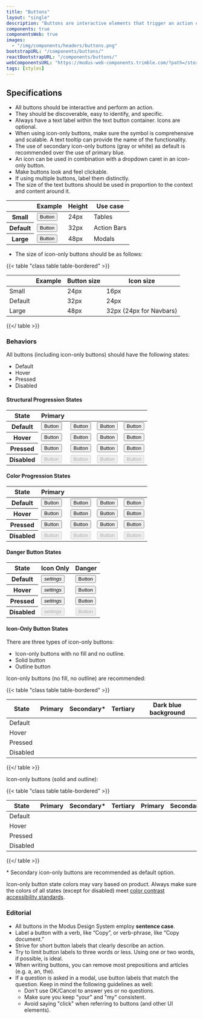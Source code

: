 ```yaml
---
title: "Buttons"
layout: "single"
description: "Buttons are interactive elements that trigger an action or an event."
components: true
componentsWeb: true
images:
  - "/img/components/headers/buttons.png"
bootstrapURL: "/components/buttons/"
reactBootstrapURL: "/components/buttons/"
webComponentsURL: "https://modus-web-components.trimble.com/?path=/story/components-button--default"
tags: [styles]
---
```


## Specifications

- All buttons should be interactive and perform an action.
- They should be discoverable, easy to identify, and specific.
- Always have a text label within the text button container. Icons are optional.
- When using icon-only buttons, make sure the symbol is comprehensive and scalable. A text tooltip can provide the name of the functionality.
- The use of secondary icon-only buttons (gray or white) as default is recommended over the use of primary blue.
- An icon can be used in combination with a dropdown caret in an icon-only button.
- Make buttons look and feel clickable.
- If using multiple buttons, label them distinctly.
- The size of the text buttons should be used in proportion to the context and content around it.

<table class="table table-bordered">
  <thead class="thead-light">
    <tr>
      <th></th>
      <th>Example</th>
      <th>Height</th>
      <th>Use case</th>
    </tr>
  </thead>
  <tbody>
    <tr>
      <th scope="row">Small</th>
      <td class="anatomy-cell">
        <button type="button"
          data-anatomy-colors="false"
          class="btn btn-sm btn-primary anatomy-display-static"
        >
          Button
        </button>
      </td>
      <td>24px</td>
      <td>Tables</td>
    </tr>
    <tr>
      <th scope="row">Default</th>
      <td class="anatomy-cell">
        <button type="button"
          data-anatomy-colors="false"
          class="btn btn-primary anatomy-display-static"
        >
          Button
        </button>
      </td>
      <td>32px</td>
      <td>Action Bars</td>
    </tr>
    <tr>
      <th scope="row">Large</th>
      <td class="anatomy-cell">
        <button type="button"
          data-anatomy-colors="false"
          class="btn btn-lg btn-primary anatomy-display-static"
        >
          Button
        </button>
      </td>
      <td>48px</td>
      <td>Modals</td>
    </tr>
  </tbody>
</table>

- The size of icon-only buttons should be as follows:

{{< table "class table table-bordered" >}}

|         | Example | Button size | Icon size               |
| ------- | ------- | ----------- | ----------------------- |
| Small   |         | 24px        | 16px                    |
| Default |         | 32px        | 24px                    |
| Large   |         | 48px        | 32px (24px for Navbars) |

{{</ table >}}

### Behaviors

All buttons (including icon-only buttons) should have the following states:

- Default
- Hover
- Pressed
- Disabled

#### Structural Progression States

<table class="table table-bordered" style="width: max-content">
      <thead class="thead-light">
        <tr>
          <th>State</th>
          <th>Primary</th>
          <th></th>
          <th></th>
          <th></th>
        </tr>
      </thead>
      <tbody>
        <tr>
          <th scope="row">Default</th>
          <td>
            <button class="btn btn-primary" type="button">Button</button>
          </td>
          <td>
            <button class="btn btn-outline-primary" type="button">Button</button>
          </td>
          <td>
            <button class="btn btn-outline-dark" type="button">Button</button>
          </td>
          <td>
            <button class="btn btn-text-primary" type="button">Button</button>
          </td>
        </tr>
        <tr>
          <th scope="row">Hover</th>
          <td><button class="btn hover btn-primary" type="button">Button</button></td>
          <td><button class="btn hover btn-outline-primary" type="button">Button</button></td>
          <td><button class="btn hover btn-outline-dark" type="button">Button</button></td>
          <td><button class="btn hover btn-text-primary" type="button">Button</button></td>
        </tr>
        <tr>
          <th scope="row">Pressed</th>
          <td>
            <button class="btn display-active btn-primary" type="button">Button</button>
          </td>
          <td>
            <button class="btn display-active btn-outline-primary" type="button">Button</button>
          </td>
          <td>
            <button class="btn display-active btn-outline-dark" type="button">Button</button>
          </td>
          <td>
            <button class="btn display-active btn-text-primary" type="button">Button</button>
          </td>
        </tr>
        <tr>
          <th scope="row">Disabled</th>
          <td><button disabled class="btn btn-primary" type="button">Button</button></td>
          <td><button disabled class="btn btn-outline-primary" type="button">Button</button></td>
          <td><button disabled class="btn btn-outline-dark" type="button">Button</button></td>
          <td><button disabled class="btn btn-text-primary" type="button">Button</button></td>
        </tr>
      </tbody>
</table>

#### Color Progression States

<table class="table table-bordered" style="width: max-content">
      <thead class="thead-light">
        <tr>
          <th>State</th>
          <th>Primary</th>
          <th></th>
          <th></th>
          <th></th>
        </tr>
      </thead>
      <tbody>
        <tr>
          <th scope="row">Default</th>
          <td>
            <button class="btn btn-primary" type="button">Button</button>
          </td>
          <td>
            <button class="btn btn-secondary" type="button">Button</button>
          </td>
          <td>
            <button class="btn btn-tertiary" type="button">Button</button>
          </td>
          <td>
            <button class="btn btn-text-primary" type="button">Button</button>
          </td>
        </tr>
        <tr>
          <th scope="row">Hover</th>
          <td><button class="btn hover btn-primary" type="button">Button</button></td>
          <td><button class="btn hover btn-secondary" type="button">Button</button></td>
          <td><button class="btn hover btn-tertiary" type="button">Button</button></td>
          <td><button class="btn hover btn-text-primary" type="button">Button</button></td>
        </tr>
        <tr>
          <th scope="row">Pressed</th>
          <td>
            <button class="btn display-active btn-primary" type="button">Button</button>
          </td>
          <td>
            <button class="btn display-active btn-secondary" type="button">Button</button>
          </td>
          <td>
            <button class="btn display-active btn-tertiary" type="button">Button</button>
          </td>
          <td>
            <button class="btn display-active btn-text-primary" type="button">Button</button>
          </td>
        </tr>
        <tr>
          <th scope="row">Disabled</th>
          <td><button disabled class="btn btn-primary" type="button">Button</button></td>
          <td><button disabled class="btn btn-secondary" type="button">Button</button></td>
          <td><button disabled class="btn btn-tertiary" type="button">Button</button></td>
          <td><button disabled class="btn btn-text-primary" type="button">Button</button></td>
        </tr>
      </tbody>
</table>

#### Danger Button States

<table class="table table-bordered" style="width: max-content">
      <thead class="thead-light">
        <tr>
          <th>State</th>
          <th>Icon Only</th>
          <th>Danger</th>
        </tr>
      </thead>
      <tbody>
        <tr>
          <th scope="row">Default</th>
          <td>
            <button class="btn btn-icon-only btn-text-dark" type="button">
            <i class="modus-icons notranslate" aria-hidden="true">settings</i>
            </button>
          </td>
          <td>
            <button class="btn btn-danger" type="button">Button</button>
          </td>
        </tr>
        <tr>
          <th scope="row">Hover</th>
          <td><button class="btn hover btn-icon-only btn-text-dark">
            <i class="modus-icons notranslate" aria-hidden="true">settings</i>
          </button></td>
          <td><button class="btn hover btn-danger" type="button">Button</button></td>
        </tr>
        <tr>
          <th scope="row">Pressed</th>
          <td>
            <button class="btn display-active btn-icon-only btn-text-dark">
            <i class="modus-icons notranslate" aria-hidden="true">settings</i>
          </button>
          </td>
          <td>
            <button class="btn display-active btn-danger" type="button">Button</button>
          </td>
        </tr>
        <tr>
          <th scope="row">Disabled</th>
          <td>
          <button disabled class="btn btn-icon-only btn-text-dark">
            <i class="modus-icons notranslate" aria-hidden="true">settings</i>
          </button></td>
          <td><button disabled class="btn btn-danger" type="button">Button</button></td>
        </tr>
      </tbody>
</table>

#### Icon-Only Button States

There are three types of icon-only buttons:

- Icon-only buttons with no fill and no outline.
- Solid button
- Outline button

Icon-only buttons (no fill, no outline) are recommended:

{{< table "class table table-bordered" >}}

| State    | Primary | Secondary\* | Tertiary | Dark blue background |
| -------- | ------- | ----------- | -------- | -------------------- |
| Default  |         |             |          |                      |
| Hover    |         |             |          |                      |
| Pressed  |         |             |          |                      |
| Disabled |         |             |          |                      |

{{</ table >}}

Icon-only buttons (solid and outline):

{{< table "class table table-bordered" >}}

| State    | Primary | Secondary\* | Tertiary | Primary | Secondary\* |
| -------- | ------- | ----------- | -------- | ------- | ----------- |
| Default  |         |             |          |         |             |
| Hover    |         |             |          |         |             |
| Pressed  |         |             |          |         |             |
| Disabled |         |             |          |         |             |

{{</ table >}}

\* Secondary icon-only buttons are recommended as default option.

Icon-only button state colors may vary based on product. Always make sure the colors of all states (except for disabled) meet [color contrast accessibility standards](/foundations/accessibility/).

### Editorial

- All buttons in the Modus Design System employ **sentence case**.
- Label a button with a verb, like “Copy”, or verb-phrase, like “Copy document.”
- Strive for short button labels that clearly describe an action.
- Try to limit button labels to three words or less. Using one or two words, if possible, is ideal.
- When writing buttons, you can remove most prepositions and articles (e.g. a, an, the).
- If a question is asked in a modal, use button labels that match the question. Keep in mind the following guidelines as well:
  - Don't use OK/Cancel to answer yes or no questions.
  - Make sure you keep "your" and "my" consistent.
  - Avoid saying "click" when referring to buttons (and other UI elements).
